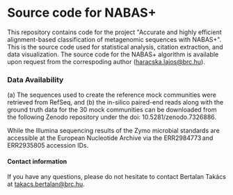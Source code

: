 # Source code for NABAS+

This repository contains code for the project "Accurate and highly efficient alignment-based classification of metagenomic sequences with NABAS+". This is the source code used for statistical analysis, citation extraction, and data visualization.
The source code for the NABAS+ algorithm is available upon request from the correspoding author (haracska.lajos@brc.hu).

### Data Availability
(a) The sequences used to create the reference mock communities were retrieved from RefSeq, and
(b) the in-silico paired-end reads along with the ground truth data for the 30 mock communities can be downloaded from the following Zenodo repository under the doi: 10.5281/zenodo.7326886.

While the Illumina sequencing results of the Zymo microbial standards are accessible at the European Nucleotide Archive via the ERR2984773 and ERR2935805 accession IDs.

#### Contact information
If you have any questions, please do not hesitate to contact Bertalan Takács at takacs.bertalan@brc.hu.




